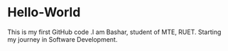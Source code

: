 # Hello-World
This is my first GitHub code
.I am Bashar, student of MTE, RUET.
Starting my journey in Software Development.
